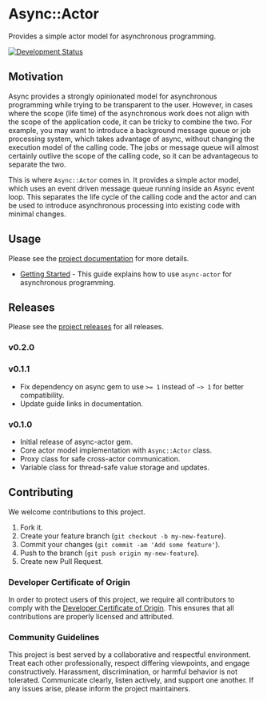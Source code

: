 # Async::Actor

Provides a simple actor model for asynchronous programming.

[![Development Status](https://github.com/socketry/async-actor/workflows/Test/badge.svg)](https://github.com/socketry/async-actor/actions?workflow=Test)

## Motivation

Async provides a strongly opinionated model for asynchronous programming while trying to be transparent to the user. However, in cases where the scope (life time) of the asynchronous work does not align with the scope of the application code, it can be tricky to combine the two. For example, you may want to introduce a background message queue or job processing system, which takes advantage of async, without changing the execution model of the calling code. The jobs or message queue will almost certainly outlive the scope of the calling code, so it can be advantageous to separate the two.

This is where `Async::Actor` comes in. It provides a simple actor model, which uses an event driven message queue running inside an Async event loop. This separates the life cycle of the calling code and the actor and can be used to introduce asynchronous processing into existing code with minimal changes.

## Usage

Please see the [project documentation](https://socketry.github.io/async-actor/) for more details.

  - [Getting Started](https://socketry.github.io/async-actor/guides/getting-started/index) - This guide explains how to use `async-actor` for asynchronous programming.

## Releases

Please see the [project releases](https://socketry.github.io/async-actor/releases/index) for all releases.

### v0.2.0

### v0.1.1

  - Fix dependency on async gem to use `>= 1` instead of `~> 1` for better compatibility.
  - Update guide links in documentation.

### v0.1.0

  - Initial release of async-actor gem.
  - Core actor model implementation with `Async::Actor` class.
  - Proxy class for safe cross-actor communication.
  - Variable class for thread-safe value storage and updates.

## Contributing

We welcome contributions to this project.

1.  Fork it.
2.  Create your feature branch (`git checkout -b my-new-feature`).
3.  Commit your changes (`git commit -am 'Add some feature'`).
4.  Push to the branch (`git push origin my-new-feature`).
5.  Create new Pull Request.

### Developer Certificate of Origin

In order to protect users of this project, we require all contributors to comply with the [Developer Certificate of Origin](https://developercertificate.org/). This ensures that all contributions are properly licensed and attributed.

### Community Guidelines

This project is best served by a collaborative and respectful environment. Treat each other professionally, respect differing viewpoints, and engage constructively. Harassment, discrimination, or harmful behavior is not tolerated. Communicate clearly, listen actively, and support one another. If any issues arise, please inform the project maintainers.
